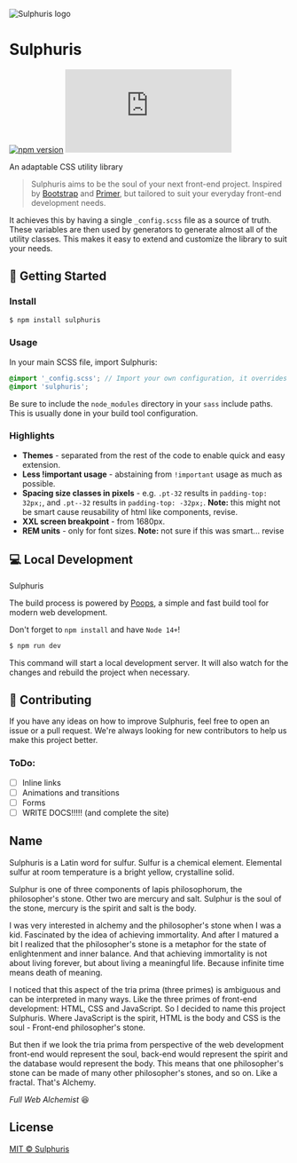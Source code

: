 ![Sulphuris logo](https://avatars.githubusercontent.com/u/83950228)

# Sulphuris
[![npm version](https://img.shields.io/npm/v/sulphuris)](https://www.npmjs.com/package/sulphuris)
[![CSS gzip size](https://img.badgesize.io/sulphuris/sulphuris/main/dist/sulphuris.min.css?compression=gzip&label=CSS%20gzip%20size)](https://github.com/sulphuris/sulphuris/blob/main/dist/sulphuris.min.css)

An adaptable CSS utility library

> Sulphuris aims to be the soul of your next front-end project. Inspired by [Bootstrap](https://github.com/twbs/bootstrap) and [Primer](https://github.com/primer/css), but tailored to suit your everyday front-end development needs.

It achieves this by having a single `_config.scss` file as a source of truth. These variables are then used by generators to generate almost all of the utility classes. This makes it easy to extend and customize the library to suit your needs.

## 🚀 Getting Started

### Install

```bash
$ npm install sulphuris
```

### Usage

In your main SCSS file, import Sulphuris:
```scss
@import '_config.scss'; // Import your own configuration, it overrides the default one src/core/_config.scss so you can change only the variables you need
@import 'sulphuris';
```

Be sure to include the `node_modules` directory in your `sass` include paths. This is usually done in your build tool configuration.

### Highlights

* **Themes** - separated from the rest of the code to enable quick and easy extension.
* **Less !important usage** - abstaining from `!important` usage as much as possible.
* **Spacing size classes in pixels** - e.g. `.pt-32` results in `padding-top: 32px;`, and `.pt--32` results in `padding-top: -32px;`. **Note:** this might not be smart cause reusability of html like components, revise.
* **XXL screen breakpoint** -  from 1680px.
* **REM units** - only for font sizes. **Note:** not sure if this was smart... revise

## 💻 Local Development

Sulphuris

The build process is powered by [Poops](https://github.com/stamat/poops), a simple and fast build tool for modern web development.

Don't forget to `npm install` and have `Node 14+`!

```bash
$ npm run dev
```

This command will start a local development server. It will also watch for the changes and rebuild the project when necessary.

## 📝 Contributing

If you have any ideas on how to improve Sulphuris, feel free to open an issue or a pull request. We're always looking for new contributors to help us make this project better.

### ToDo:
* [ ] Inline links
* [ ] Animations and transitions
* [ ] Forms
* [ ] WRITE DOCS!!!!! (and complete the site)

## Name

Sulphuris is a Latin word for sulfur. Sulfur is a chemical element. Elemental sulfur at room temperature is a bright yellow, crystalline solid.

Sulphur is one of three components of lapis philosophorum, the philosopher's stone. Other two are mercury and salt. Sulphur is the soul of the stone, mercury is the spirit and salt is the body. 

I was very interested in alchemy and the philosopher's stone when I was a kid. Fascinated by the idea of achieving immortality. And after I matured a bit I realized that the philosopher's stone is a metaphor for the state of enlightenment and inner balance. And that achieving immortality is not about living forever, but about living a meaningful life. Because infinite time means death of meaning. 

I noticed that this aspect of the tria prima (three primes) is ambiguous and can be interpreted in many ways. Like the three primes of front-end development: HTML, CSS and JavaScript. So I decided to name this project Sulphuris. Where JavaScript is the spirit, HTML is the body and CSS is the soul - Front-end philosopher's stone.

But then if we look the tria prima from perspective of the web development front-end would represent the soul, back-end would represent the spirit and the database would represent the body. This means that one philosopher's stone can be made of many other philosopher's stones, and so on. Like a fractal. That's Alchemy.

*Full Web Alchemist* :laughing:

## License

[MIT © Sulphuris](LICENSE)
